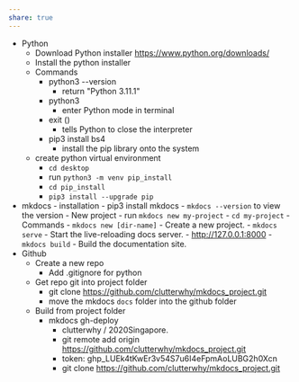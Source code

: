 ```yaml
---
share: true  
---
```


- Python
	- Download Python installer https://www.python.org/downloads/
	- Install the python installer
	- Commands
		- python3 --version
			- return "Python 3.11.1"
		- python3
			- enter Python mode in terminal
		- exit ()
			- tells Python to close the interpreter
		- pip3 install bs4
			- install the pip library onto the system
	- create python virtual environment 
		- `cd desktop`
		- run `python3 -m venv pip_install`
		- `cd pip_install`
		- `pip3 install --upgrade pip`
- mkdocs
		- installation
			- pip3 install mkdocs
			- `mkdocs --version` to view the version
		- New project
			- run `mkdocs new my-project` 
			- `cd my-project`
		- Commands
			- `mkdocs new [dir-name]` - Create a new project.
			- `mkdocs serve` - Start the live-reloading docs server.
				- http://127.0.0.1:8000
			- `mkdocs build` - Build the documentation site.
- Github
	- Create a new repo
		- Add .gitignore for python
	- Get repo git into project folder
		- git clone https://github.com/clutterwhy/mkdocs_project.git
		- move the mkdocs `docs` folder into the github folder
	- Build from project folder
		- mkdocs gh-deploy
			- clutterwhy / 2020Singapore.
			- git remote add origin https://github.com/clutterwhy/mkdocs_project.git
			- token: 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
			- git clone https://github.com/clutterwhy/mkdocs_project.git